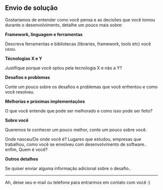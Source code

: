 ## Envio de solução

Gostariamos de entender como você pensa e as decisões que você tomou durante o desenvolvimento, detalhe um pouco mais sobre:

**Framework, linguagem e ferramentas**

Descreva ferramentas e bibliotecas (libraries, framework, tools etc) você usou.

**Técnologias X e Y**

Justifique porque você optou pela tecnologia X e não a Y?

**Desafios e problemas**

Conte um pouco sobre os desafios e problemas que você enfrentou e como você resolveu.

**Melhorias e próximas implementações**

O que você entende que pode ser melhorado e como isso pode ser feito?

**Sobre você**

Queremos te conhecer um pouco melhor, conte um pouco sobre você.

Onde nasceu/De onde você é? Lugares que estudou, empresas que trabalhou, como você se envolveu com desenvolvimento de software.. enfim, Quem é você?

**Outros detalhes**

Se quiser enviar alguma informação adicional sobre o desafio..


---

Ah, deixe seu e-mail ou telefone para entrarmos em contato com você :) 



